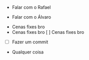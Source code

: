 - Falar com o Rafael
+ Falar com o Álvaro
- Cenas fixes bro
- Cenas fixes bro
[ ] Cenas fixes bro
- [ ] Fazer um commit
- Qualquer coisa
